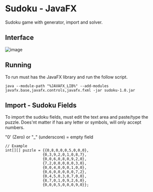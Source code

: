 # Sudoku - JavaFX

Sudoku game with generator, import and solver.

## Interface

![image](https://github.com/uniaodk/sudoku-javafx/assets/52884069/92397fea-92e4-4942-8df2-7f6cdeb6b8dd)

## Running

To run must has the JavaFX library and run the follow script.

    java --module-path "%JAVAFX_LIB%" --add-modules javafx.base,javafx.controls,javafx.fxml -jar sudoku-1.0.jar

## Import - Sudoku Fields

To import the sudoku fields, must edit the text area and paste/type the puzzle. Does'nt matter if has any letter or symbols, will only accept numbers.

"0' (Zero) or "_" (underscore) = empty field

    // Example
    int[][] puzzle = {{0,8,0,0,0,5,0,0,0},
                     {0,3,9,2,0,1,0,8,7},
                     {0,0,6,0,8,0,9,2,0},
                     {7,2,0,0,0,0,0,3,0},
                     {0,0,4,0,0,0,1,0,0},
                     {0,6,0,0,0,0,0,7,2},
                     {0,4,5,0,3,0,7,0,0},
                     {8,7,0,1,0,9,2,6,0},
                     {0,0,0,5,0,0,0,9,0}};
